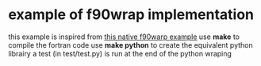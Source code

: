 example of f90wrap implementation 
=================================
this example is inspired from [this native f90warp example](https://github.com/jameskermode/f90wrap/issues/30)
use **make** to compile the fortran code
use **make python** to create the equivalent python librairy
a test (in test/test.py) is run at the end of the python wraping


